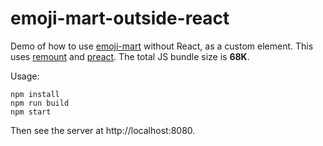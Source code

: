 emoji-mart-outside-react
=====

Demo of how to use [emoji-mart](https://github.com/missive/emoji-mart) without React, as a custom element. This uses [remount](https://github.com/rstacruz/remount) and [preact](https://github.com/developit/preact). The total JS bundle size is **68K**.

Usage:

    npm install
    npm run build
    npm start

Then see the server at http://localhost:8080.
